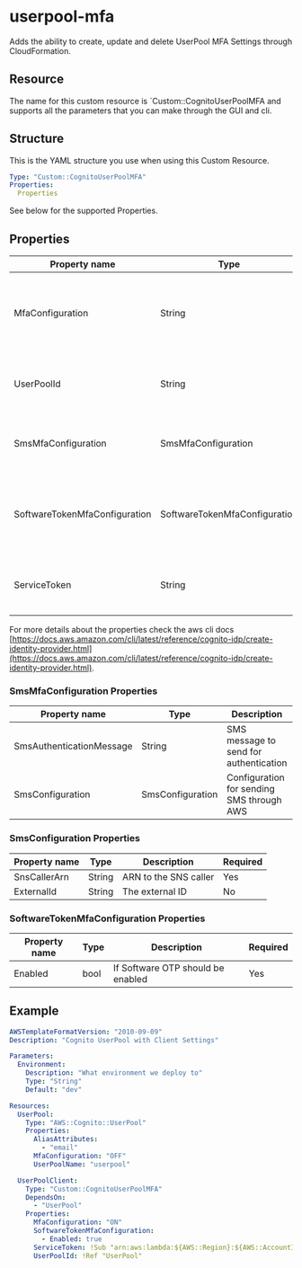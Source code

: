 # userpool-mfa

Adds the ability to create, update and delete UserPool MFA Settings through CloudFormation.

## Resource

The name for this custom resource is `Custom::CognitoUserPoolMFA and
supports all the parameters that you can make through the GUI and cli.

## Structure

This is the YAML structure you use when using this Custom Resource.

```yaml
Type: "Custom::CognitoUserPoolMFA"
Properties:
  Properties
```

See below for the supported Properties.

## Properties

| Property name | Type | Description | Required |
| - | - | - | - |
| MfaConfiguration | String | If MFA should be enabled. Possible values OFF, ON, OPTIONAL | Yes |
| UserPoolId | String | The ID of the UserPool to create the Identity Provider in | Yes |
| SmsMfaConfiguration | SmsMfaConfiguration | The SMS configuration if MFA should be via SMS | No |
| SoftwareTokenMfaConfiguration | SoftwareTokenMfaConfiguration | The Software Token configuration if MFA should be via software | No |
| ServiceToken | String | The ARN of the lambda function for this Custom Resource | Yes |

For more details about the properties check the aws cli docs [https://docs.aws.amazon.com/cli/latest/reference/cognito-idp/create-identity-provider.html](https://docs.aws.amazon.com/cli/latest/reference/cognito-idp/create-identity-provider.html).

### SmsMfaConfiguration Properties

| Property name | Type | Description | Required |
| - | - | - | - |
| SmsAuthenticationMessage | String | SMS message to send for authentication | Yes |
| SmsConfiguration | SmsConfiguration | Configuration for sending SMS through AWS | Yes |

### SmsConfiguration Properties

| Property name | Type | Description | Required |
| - | - | - | - |
| SnsCallerArn | String | ARN to the SNS caller | Yes |
| ExternalId | String | The external ID | No |

### SoftwareTokenMfaConfiguration Properties

| Property name | Type | Description | Required |
| - | - | - | - |
| Enabled | bool | If Software OTP should be enabled | Yes |

## Example

```yaml
AWSTemplateFormatVersion: "2010-09-09"
Description: "Cognito UserPool with Client Settings"

Parameters:
  Environment:
    Description: "What environment we deploy to"
    Type: "String"
    Default: "dev"

Resources:
  UserPool:
    Type: "AWS::Cognito::UserPool"
    Properties:
      AliasAttributes:
        - "email"
      MfaConfiguration: "OFF"
      UserPoolName: "userpool"

  UserPoolClient:
    Type: "Custom::CognitoUserPoolMFA"
    DependsOn:
      - "UserPool"
    Properties:
      MfaConfiguration: "ON"
      SoftwareTokenMfaConfiguration:
        - Enabled: true
      ServiceToken: !Sub "arn:aws:lambda:${AWS::Region}:${AWS::AccountId}:function:cognito-userpool-mfa-${AWS::Region}-${Environment}"
      UserPoolId: !Ref "UserPool"
```